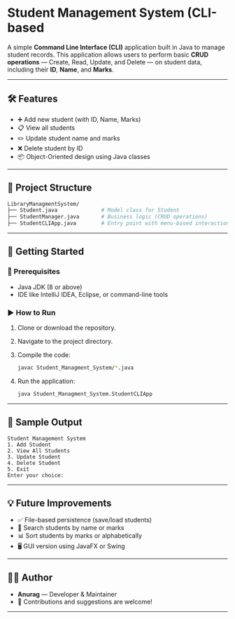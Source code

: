 # Student Management System (CLI-based

A simple **Command Line Interface (CLI)** application built in Java to manage student records. This application allows users to perform basic **CRUD operations** — Create, Read, Update, and Delete — on student data, including their **ID**, **Name**, and **Marks**.

---

## 🛠 Features

- ➕ Add new student (with ID, Name, Marks)
- 📋 View all students
- ✏️ Update student name and marks
- ❌ Delete student by ID
- 📦 Object-Oriented design using Java classes

---

## 📂 Project Structure

```bash
LibraryManagmentSystem/
├── Student.java              # Model class for Student
├── StudentManager.java       # Business logic (CRUD operations)
├── StudentCLIApp.java        # Entry point with menu-based interaction
```

---

## 🚀 Getting Started

### 🔧 Prerequisites

* Java JDK (8 or above)
* IDE like IntelliJ IDEA, Eclipse, or command-line tools

### ▶️ How to Run

1. Clone or download the repository.
2. Navigate to the project directory.
3. Compile the code:

   ```bash
   javac Student_Managment_System/*.java
   ```

4. Run the application:

   ```bash
   java Student_Managment_System.StudentCLIApp
   ```

---

## 📸 Sample Output

```
Student Management System
1. Add Student
2. View All Students
3. Update Student
4. Delete Student
5. Exit
Enter your choice:
```

---

## 💡 Future Improvements

* ✅ File-based persistence (save/load students)
* 🔎 Search students by name or marks
* 📊 Sort students by marks or alphabetically
* 🖥️ GUI version using JavaFX or Swing

---

## 🧑‍💻 Author

* **Anurag** — Developer & Maintainer
* 💬 Contributions and suggestions are welcome!

---
